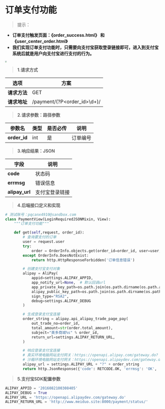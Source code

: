 # 订单支付功能

> 提示：

* **订单支付触发页面：《order_success.html》 和 《user_center_order.html》**
* **我们实现订单支付功能时，只需要向支付宝获取登录链接即可，进入到支付宝系统后就是用户向支付宝进行支付的行为。**

<img src="/payment/images/11支付宝支付登录界面.png" style="zoom:30%">

> **1.请求方式**

| 选项 | 方案 |
| ---------------- | ---------------- |
| **请求方法** | GET |
| **请求地址** | /payment/(?P&lt;order_id&gt;\d+)/ |

> **2.请求参数：路径参数**

| 参数名 | 类型 | 是否必传 | 说明 |
| ---------------- | ---------------- | ---------------- | ---------------- |
| **order_id** | int | 是 | 订单编号 |

> **3.响应结果：JSON**

| 字段 | 说明 |
| ---------------- | ---------------- |
| **code** | 状态码 |
| **errmsg** | 错误信息 |
| **alipay_url** | 支付宝登录链接 |

> **4.后端接口定义和实现**

```python
# 测试账号：pqcanx4910@sandbox.com
class PaymentView(LoginRequiredJSONMixin, View):
    """订单支付功能"""

    def get(self,request, order_id):
        # 查询要支付的订单
        user = request.user
        try:
            order = OrderInfo.objects.get(order_id=order_id, user=user, status=OrderInfo.ORDER_STATUS_ENUM['UNPAID'])
        except OrderInfo.DoesNotExist:
            return http.HttpResponseForbidden('订单信息错误')

        # 创建支付宝支付对象
        alipay = AliPay(
            appid=settings.ALIPAY_APPID,
            app_notify_url=None,  # 默认回调url
            app_private_key_path=os.path.join(os.path.dirname(os.path.abspath(__file__)), "keys/app_private_key.pem"),
            alipay_public_key_path=os.path.join(os.path.dirname(os.path.abspath(__file__)), "keys/alipay_public_key.pem"),
            sign_type="RSA2",
            debug=settings.ALIPAY_DEBUG
        )

        # 生成登录支付宝连接
        order_string = alipay.api_alipay_trade_page_pay(
            out_trade_no=order_id,
            total_amount=str(order.total_amount),
            subject="美多商城%s" % order_id,
            return_url=settings.ALIPAY_RETURN_URL,
        )

        # 响应登录支付宝连接
        # 真实环境电脑网站支付网关：https://openapi.alipay.com/gateway.do? + order_string
        # 沙箱环境电脑网站支付网关：https://openapi.alipaydev.com/gateway.do? + order_string
        alipay_url = settings.ALIPAY_URL + "?" + order_string
        return http.JsonResponse({'code': RETCODE.OK, 'errmsg': 'OK', 'alipay_url': alipay_url})
```

> **5.支付宝SDK配置参数**

```python
ALIPAY_APPID = '2016082100308405'
ALIPAY_DEBUG = True
ALIPAY_URL = 'https://openapi.alipaydev.com/gateway.do'
ALIPAY_RETURN_URL = 'http://www.meiduo.site:8000/payment/status/'
```